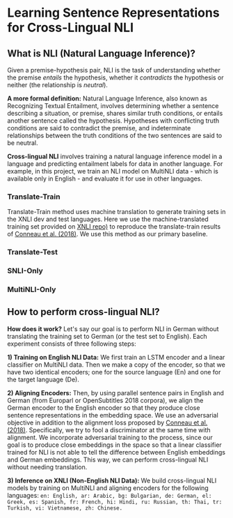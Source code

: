 # Learning Sentence Representations for Cross-Lingual NLI
## What is NLI (Natural Language Inference)?

Given a premise-hypothesis pair, NLI is the task of understanding whether the premise _entails_ the hypothesis, whether it _contradicts_ the hypothesis or neither (the relationship is _neutral_).

__A more formal definition:__ Natural Language Inference, also known as Recognizing Textual Entailment, involves determining whether a sentence describing a situation, or premise, shares similar truth conditions, or entails another sentence called the hypothesis. Hypotheses with conflicting truth conditions are said to contradict the premise, and indeterminate relationships between the truth conditions of the two sentences are said to be neutral.

__Cross-lingual NLI__ involves training a natural language inference model in a language and predicting entailment labels for data in another language. For example, in this project, we train an NLI model on MultiNLI data - which is available only in English - and evaluate it for use in other languages. 

### Translate-Train

Translate-Train method uses machine translation to generate training sets in the XNLI dev and test languages. Here we use the machine-translated training set provided on [XNLI repo)](https://github.com/facebookresearch/XNLI) to reproduce the translate-train results of [Conneau et al. (2018)](https://arxiv.org/pdf/1809.05053.pdf). We use this method as our primary baseline. 

### Translate-Test 

### SNLI-Only

### MultiNLI-Only

## How to perform cross-lingual NLI?

__How does it work?__ Let's say our goal is to perform NLI in German without translating the training set to German (or the test set to English). Each experiment consists of three following steps:
  
  __1) Training on English NLI Data:__ We first train an LSTM encoder and a linear classifier on MultiNLI data. Then we make a copy of the encoder, so that we have two identical encoders; one for the source language (En) and one for the target language (De).
  
  __2) Aligning Encoders:__ Then, by using parallel sentence pairs in English and German (from Europarl or OpenSubtitles 2018 corpora), we align the German encoder to the English encoder so that they produce close sentence representations in the embedding space. We use an adversarial objective in addition to the alignment loss proposed by [Conneau et al. (2018)](https://arxiv.org/pdf/1809.05053.pdf). Specifically, we try to fool a discriminator at the same time with alignment. We incorporate adversarial training to the process, since our goal is to produce close embeddings in the space so that a linear classifier trained for NLI is not able to tell the difference between English embeddings and German embeddings. This way, we can perform cross-lingual NLI without needing translation. 
  
  __3) Inference on XNLI (Non-English NLI Data):__ We build cross-lingual NLI models by training on MultiNLI and aligning encoders for the following languages:
      ```
      en: English,
      ar: Arabic,
      bg: Bulgarian,
      de: German,
      el: Greek,
      es: Spanish,
      fr: French,
      hi: Hindi,
      ru: Russian,
      th: Thai,
      tr: Turkish,
      vi: Vietnamese,
      zh: Chinese.
      ```
 
